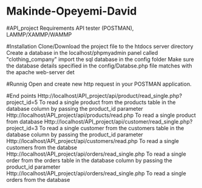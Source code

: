 # Makinde-Opeyemi-David


#API_project Requirements
API tester (POSTMAN), LAMMP/XAMMP/WAMMP

#Installation 
Clone/Download the project file to the htdocs server directory
Create a database in the localhost/phpmyadmin panel called "clothing_company"
import the sql database in the config folder 
Make sure the database details specified in the config/Databse.php file matches with the apache web-server det

#Runnig
Open and create new http request in your POSTMAN application.

#End points
Http://localhost/API_project/api/product/read_single.php?project_id=5
To read a single product from the products table in the database column by passing the product_id parameter
Http://localhost/API_project/api/products/read.php
To read a single product from database
Http://localhost/API_project/api/customer/read_single.php?project_id=3
To read a single customer from the customers table in the database column by passing the product_id parameter
Http://localhost/API_project/api/customers/read.php
To read a single customers from the databse 
Http://localhost/API_project/api/orders/read_single.php
To read a single order from the orders table in the database column by passing the product_id parameter
Http://localhost/API_project/api/orders/read_single.php
To read a single orders from the database
